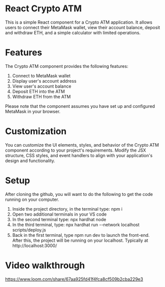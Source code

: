 # React Crypto ATM
This is a simple React component for a Crypto ATM application. It allows users to connect their MetaMask wallet, view their account balance, deposit and withdraw ETH, and a simple calculator with limited operations.
# Features
The Crypto ATM component provides the following features:

1. Connect to MetaMask wallet
2. Display user's account address
3. View user's account balance
4. Deposit ETH into the ATM
5. Withdraw ETH from the ATM

Please note that the component assumes you have set up and configured MetaMask in your browser.

# Customization
You can customize the UI elements, styles, and behavior of the Crypto ATM component according to your project's requirements. Modify the JSX structure, CSS styles, and event handlers to align with your application's design and functionality.

# Setup
After cloning the github, you will want to do the following to get the code running on your computer. 
1. Inside the project directory, in the terminal type: npm i
2. Open two additional terminals in your VS code
3. In the second terminal type: npx hardhat node
4. In the third terminal, type: npx hardhat run --network localhost scripts/deploy.js
5. Back in the first terminal, type npm run dev to launch the front-end.
After this, the project will be running on your localhost. Typically at http://localhost:3000/

# Video walkthrough
https://www.loom.com/share/67aa925fd41f4fca8cf509b2cba229e3
